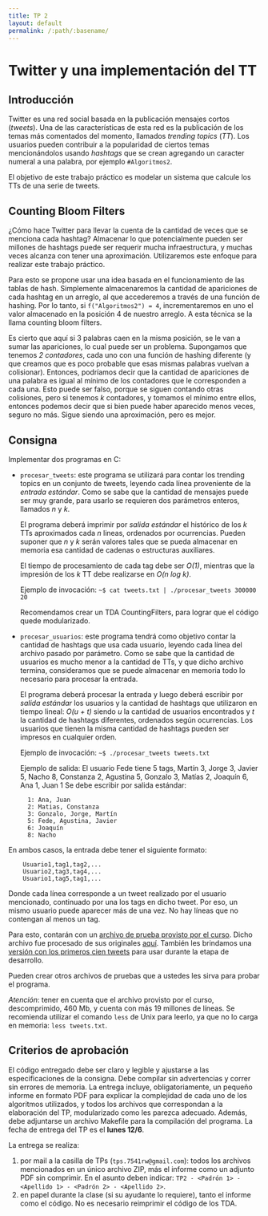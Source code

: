 ```yaml
---
title: TP 2
layout: default
permalink: /:path/:basename/
---
```


Twitter y una implementación del TT
===================================

Introducción
------------

Twitter es una red social basada en la publicación mensajes cortos (_tweets_). Una de las características de esta red es la publicación de los temas más comentados del momento, llamados _trending topics_ (_TT_). Los usuarios pueden contribuir a la popularidad de ciertos temas mencionándolos usando _hashtags_ que se crean agregando un caracter numeral a una palabra, por ejemplo `#Algoritmos2`.

El objetivo de este trabajo práctico es modelar un sistema que calcule los TTs de una serie de tweets.

Counting Bloom Filters
----------------------

¿Cómo hace Twitter para llevar la cuenta de la cantidad de veces que se menciona cada hashtag?
Almacenar lo que potencialmente pueden ser millones de hashtags puede ser requerir mucha infraestructura, y muchas veces alcanza con tener una aproximación. Utilizaremos este enfoque para realizar este trabajo práctico.

Para esto se propone usar una idea basada en el funcionamiento de las tablas de hash. Simplemente almacenaremos la cantidad de apariciones de cada hashtag en un arreglo, al que accederemos a través de una función de hashing. Por lo tanto, si `f("Algoritmos2") = 4`, incrementaremos en uno el valor almacenado en la posición 4 de nuestro arreglo. A esta técnica se la llama counting bloom filters.

Es cierto que aquí si 3 palabras caen en la misma posición, se le van a sumar las apariciones, lo cual puede ser un problema. Supongamos que tenemos *2 contadores*, cada uno con una función de hashing diferente (y que creamos que es poco probable que esas mismas palabras vuelvan a colisionar). Entonces, podríamos decir que la cantidad de apariciones de una palabra es igual al mínimo de los contadores que le corresponden a cada una. Esto puede ser falso, porque se siguen contando otras colisiones, pero si tenemos _k_ contadores, y tomamos el mínimo entre ellos, entonces podemos decir que si bien puede haber aparecido menos veces, seguro no más. Sigue siendo una aproximación, pero es mejor.

Consigna
--------
Implementar dos programas en C:

- `procesar_tweets`: este programa se utilizará para contar los trending topics en un conjunto de tweets, leyendo cada línea proveniente de la *entrada estándar*. Como se sabe que la cantidad de mensajes puede ser muy grande, para usarlo se requieren dos parámetros enteros, llamados _n_ y _k_.

	El programa deberá imprimir por *salida estándar* el histórico de los _k_ TTs aproximados cada _n_ lineas, ordenados por ocurrencias. Pueden suponer que _n_ y _k_ serán valores tales que se pueda almacenar en memoria esa cantidad de cadenas o estructuras auxiliares.

	El tiempo de procesamiento de cada tag debe ser _O(1)_, mientras que la impresión de los _k_ TT debe realizarse en _O(n log k)_.

	Ejemplo de invocación:
		`~$ cat tweets.txt | ./procesar_tweets 300000 20`

	Recomendamos crear un TDA CountingFilters, para lograr que el código quede modularizado.

- `procesar_usuarios`: este programa tendrá como objetivo contar la cantidad de hashtags que usa cada usuario, leyendo cada línea del archivo pasado por parámetro. Como se sabe que la cantidad de usuarios es mucho menor a la cantidad de TTs, y que dicho archivo termina, consideramos que se puede almacenar en memoria todo lo necesario para procesar la entrada.

	El programa deberá procesar la entrada y luego deberá escribir por *salida estándar* los usuarios y la cantidad de hashtags que utilizaron en tiempo lineal: _O(u + t)_ siendo _u_ la cantidad de usuarios encontrados y _t_ la cantidad de hashtags diferentes, ordenados según ocurrencias. Los usuarios que tienen la misma cantidad de hashtags pueden ser impresos en cualquier orden.

	Ejemplo de invocación:
		`~$ ./procesar_tweets tweets.txt`

	Ejemplo de salida:
	El usuario Fede tiene 5 tags, Martín 3, Jorge 3, Javier 5, Nacho 8, Constanza 2, Agustina 5, Gonzalo 3, Matías 2, Joaquín 6, Ana 1, Juan 1
	Se debe escribir por salida estándar:

		1: Ana, Juan
		2: Matias, Constanza
		3: Gonzalo, Jorge, Martín
		5: Fede, Agustina, Javier
		6: Joaquín
		8: Nacho


En ambos casos, la entrada debe tener el siguiente formato:

		Usuario1,tag1,tag2,...
		Usuario2,tag3,tag4,...
		Usuario1,tag5,tag1,...


Donde cada línea corresponde a un tweet realizado por el usuario mencionado, continuado por una los tags en dicho tweet. Por eso, un mismo usuario puede aparecer más de una vez. No hay líneas que no contengan al menos un tag.

Para esto, contarán con un [archivo de prueba provisto por el curso](https://drive.google.com/file/d/0B_oxuLrlET2hU1ZYbDJ2LXY1Z2s/view?usp=sharing). Dicho archivo fue procesado de sus originales [aquí](https://snap.stanford.edu/data/twitter7.html). También les brindamos una [versión con los primeros cien tweets](https://drive.google.com/file/d/0B0x0VPz_v-f_RlZydHY4LVNsSFk/view?usp=sharing) para usar durante la etapa de desarrollo.

Pueden crear otros archivos de pruebas que a ustedes les sirva para probar el programa.

*Atención*: tener en cuenta que el archivo provisto por el curso, descomprimido, 460 Mb, y cuenta con más 19 millones de líneas. Se recomienda utilizar el comando `less` de Unix para leerlo, ya que no lo carga en memoria: `less tweets.txt`.

Criterios de aprobación
-----------------------
El código entregado debe ser claro y legible y ajustarse a las especificaciones de la consigna. Debe compilar sin advertencias y correr sin errores de memoria. La entrega incluye, obligatoriamente, un pequeño informe en formato PDF para explicar la complejidad de cada uno de los algoritmos utilizados, y todos los archivos que correspondan a la elaboración del TP, modularizado como les parezca adecuado. Además, debe adjuntarse un archivo Makefile para la compilación del programa.
La fecha de entrega del TP es el **lunes 12/6**.

La entrega se realiza:

1. por mail a la casilla de TPs (`tps.7541rw@gmail.com`): todos los archivos mencionados en un único archivo ZIP, más el informe como un adjunto PDF sin comprimir. En el asunto deben indicar: `TP2 - <Padrón 1> - <Apellido 1> - <Padrón 2> - <Apellido 2>`.
2. en papel durante la clase (si su ayudante lo requiere), tanto el informe como el código. No es necesario reimprimir el código de los TDA.
